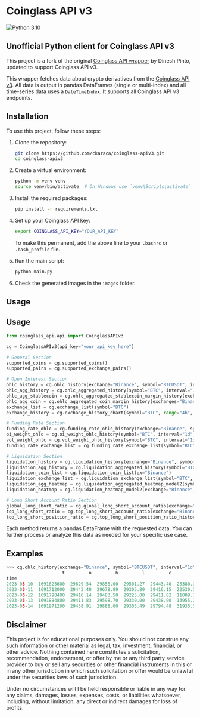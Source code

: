 # Coinglass API v3

[![Python 3.10](https://img.shields.io/badge/python-3.10+-blue.svg)](https://www.python.org/downloads/release/python-3100/)

## Unofficial Python client for Coinglass API v3

This project is a fork of the original [Coinglass API wrapper](https://github.com/dineshpinto/coinglass-api) by Dinesh Pinto, updated to support Coinglass API v3.

This wrapper fetches data about crypto derivatives from the [Coinglass API v3](https://coinglass.com/pricing). All data is output in pandas DataFrames (single or multi-index) and all time-series data uses a `DateTimeIndex`. It supports all Coinglass API v3 endpoints.

## Installation

To use this project, follow these steps:

1. Clone the repository:
   ```bash
   git clone https://github.com/ckaraca/coinglass-apiv3.git
   cd coinglass-apiv3
   ```

2. Create a virtual environment:
   ```bash
   python -m venv venv
   source venv/bin/activate  # On Windows use `venv\Scripts\activate`
   ```

3. Install the required packages:
   ```bash
   pip install -r requirements.txt
   ```

4. Set up your Coinglass API key:
   ```bash
   export COINGLASS_API_KEY="YOUR_API_KEY"
   ```
   
   To make this permanent, add the above line to your `.bashrc` or `.bash_profile` file.

5. Run the main script:
   ```bash
   python main.py
   ```

6. Check the generated images in the `images` folder.

## Usage

## Usage

```python
from coinglass_api.api import CoinglassAPIv3

cg = CoinglassAPIv3(api_key="your_api_key_here")

# General Section
supported_coins = cg.supported_coins()
supported_pairs = cg.supported_exchange_pairs()

# Open Interest Section
ohlc_history = cg.ohlc_history(exchange="Binance", symbol="BTCUSDT", interval="1d", limit=10)
ohlc_agg_history = cg.ohlc_aggregated_history(symbol="BTC", interval="1d", limit=10)
ohlc_agg_stablecoin = cg.ohlc_aggregated_stablecoin_margin_history(exchanges="Binance", symbol="BTC", interval="1d", limit=10)
ohlc_agg_coin = cg.ohlc_aggregated_coin_margin_history(exchanges="Binance", symbol="BTC", interval="1d", limit=10)
exchange_list = cg.exchange_list(symbol="BTC")
exchange_history = cg.exchange_history_chart(symbol="BTC", range="4h", unit="USD")

# Funding Rate Section
funding_rate_ohlc = cg.funding_rate_ohlc_history(exchange="Binance", symbol="BTCUSDT", interval="1d", limit=10)
oi_weight_ohlc = cg.oi_weight_ohlc_history(symbol="BTC", interval="1d", limit=10)
vol_weight_ohlc = cg.vol_weight_ohlc_history(symbol="BTC", interval="1d", limit=10)
funding_rate_exchange_list = cg.funding_rate_exchange_list(symbol="BTC")

# Liquidation Section
liquidation_history = cg.liquidation_history(exchange="Binance", symbol="BTCUSDT", interval="1d", limit=10)
liquidation_agg_history = cg.liquidation_aggregated_history(symbol="BTC", interval="1d", limit=10)
liquidation_coin_list = cg.liquidation_coin_list(ex="Binance")
liquidation_exchange_list = cg.liquidation_exchange_list(symbol="BTC", range="1h")
liquidation_agg_heatmap = cg.liquidation_aggregated_heatmap_model2(symbol="BTC", range="3d")
liquidation_heatmap = cg.liquidation_heatmap_model2(exchange="Binance", symbol="BTCUSDT", range="3d")

# Long Short Account Ratio Section
global_long_short_ratio = cg.global_long_short_account_ratio(exchange="Binance", symbol="BTCUSDT", interval="1h", limit=168)
top_long_short_ratio = cg.top_long_short_account_ratio(exchange="Binance", symbol="BTCUSDT", interval="1h", limit=168)
top_long_short_position_ratio = cg.top_long_short_position_ratio_history(exchange="Binance", symbol="BTCUSDT", interval="1h", limit=168)
```

Each method returns a pandas DataFrame with the requested data. You can further process or analyze this data as needed for your specific use case.

## Examples

```python
>>> cg.ohlc_history(exchange="Binance", symbol="BTCUSDT", interval="1d", limit=5).head()
                     t         o         h         l         c         v
time                                                                    
2023-08-10  1691625600  29629.54  29858.00  29501.27  29443.40  25380.02
2023-08-11  1691712000  29443.40  29678.89  29305.89  29416.15  22530.51
2023-08-12  1691798400  29416.14  29483.50  29225.00  29411.82  11009.36
2023-08-13  1691884800  29411.83  29598.70  29330.00  29438.90  13955.23
2023-08-14  1691971200  29438.91  29888.00  29305.49  29794.48  31935.55
```

## Disclaimer

This project is for educational purposes only. You should not construe any such information or other material as legal, tax, investment, financial, or other advice. Nothing contained here constitutes a solicitation, recommendation, endorsement, or offer by me or any third party service provider to buy or sell any securities or other financial instruments in this or in any other jurisdiction in which such solicitation or offer would be unlawful under the securities laws of such jurisdiction.

Under no circumstances will I be held responsible or liable in any way for any claims, damages, losses, expenses, costs, or liabilities whatsoever, including, without limitation, any direct or indirect damages for loss of profits.